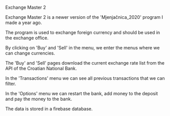 Exchange Master 2

Exchange Master 2 is a newer version of the 'Mjenjačnica_2020' program I made a year ago.

The program is used to exchange foreign currency and should be used in the exchange office.

By clicking on 'Buy' and 'Sell' in the menu, we enter the menus where we can change currencies.

The 'Buy' and 'Sell' pages download the current exchange rate list from the API of the Croatian National Bank.

In the 'Transactions' menu we can see all previous transactions that we can filter.

In the 'Options' menu we can restart the bank, add money to the deposit and pay the money to the bank.

The data is stored in a firebase database.
